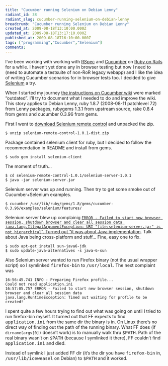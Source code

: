 ```yaml
---
title: "Cucumber running Selenium on Debian Lenny"
radiant_id: 38
radiant_slug: cucumber-running-selenium-on-debian-lenny
breadcrumb: "Cucumber running Selenium on Debian Lenny"
created_at: 2009-08-18T13:10:00.000Z
updated_at: 2009-08-18T13:17:10.000Z
published_at: 2009-08-18T16:10:00.000Z
tags: ["programming","Cucumber","Selenium"]
comments:
---
```

<p>I&#8217;ve been working with working with <a href="http://rspec.info/">RSpec</a> and <a href="http://cukes.info/">Cucumber</a> on <a href="http://rubyonrails.org/">Ruby on Rails</a> for a while.  I haven&#8217;t yet done any in browser testing but now I need to (need to automate a testsuite of non-RoR legacy webapp) and I like the idea of writing Cucumber scenarios for in browser tests too.  I decided to give <a href="http://seleniumhq.org/">Selenium</a> a try.</p>
<p>When I started my journey <a href="http://wiki.github.com/aslakhellesoy/cucumber/setting-up-selenium">the instructions on Cucumber wiki</a> were marked &#8220;outdated&#8221;.  I&#8217;ll try to document what I needed to do and improve the wiki.  This story applies to Debian Lenny, ruby 1.8.7 (2008-08-11 patchlevel 72) from Lenny packages, rubygems 1.3.1 from upstream source, rake 0.8.4 from gems and cucumber 0.3.96 from gems.</p>
<p>First I went to <a href="http://seleniumhq.org/download/">download Selenium remote control</a> and unpacked the zip.</p>
<pre><code>$ unzip selenium-remote-control-1.0.1-dist.zip</code></pre>
<p>Package contained selenium client for ruby, but I decided to follow the recommendation in <span class="caps">README</span> and install from gems.</p>
<pre><code>$ sudo gem install selenium-client</code></pre>
<p>The moment of truth&#8230;</p>
<pre><code>$ cd selenium-remote-control-1.0.1/selenium-server-1.0.1
$ java -jar selenium-server.jar</code></pre>
<p>Selenium server was up and running.  Then try to get some smoke out of Cucumber+Selenium examples.</p>
<pre><code>$ cucumber /usr/lib/ruby/gems/1.8/gems/cucumber-0.3.96/examples/selenium/features/</code></pre>
<p>Selenium server blew up complainig <a href="http://clearspace.openqa.org/thread/14502"><code>ERROR - Failed to start new browser session, shutdown browser and clear all session data java.lang.IllegalArgumentException: URI "file:selenium-server.jar" is not hierarchical</code>&#8220;.  Turned out &#8220;it was about Java implementation</a>.  Talk about Java being cross-platform and stuff&#8230;  Fine, easy one to fix.</p>
<pre><code>$ sudo apt-get install sun-java6-jdk
$ sudo update-java-alternatives -s java-6-sun</code></pre>
<p>Also Selenium server wanted to run Firefox binary (not the usual wrapper script) so I symlinked <tt>firefox-bin</tt> to <tt>/usr/local</tt>.  The next complaint was</p>
<pre><code>16:56:45.741 INFO - Preparing Firefox profile...
Could not read application.ini
16:57:05.757 ERROR - Failed to start new browser session, shutdown browser and clear all session data
java.lang.RuntimeException: Timed out waiting for profile to be created!
</code></pre>
<p>I spent quite a few hours trying to find out what was going on until I tried to run firefox-bin myself.  It turned out that FF expects to find <tt>application.ini</tt> from the same dir the binary is in. On Linux there&#8217;s no direct way of finding out the path of the running binary. What FF does (if <code>dirname(argv[0])</code> doesn&#8217;t work) is to manually walk thru <tt>$<span class="caps">PATH</span></tt>. Path of the real binary wasn&#8217;t on <tt>$<span class="caps">PATH</span></tt> (because I symlinked it there), FF couldn&#8217;t find <tt>application.ini</tt> and died.</p>
<p>Instead of symlink I just added FF dir (it&#8217;s the dir you have <tt>firefox-bin</tt> in, <tt>/usr/lib/iceweasel</tt> on Debian) to <tt>$<span class="caps">PATH</span></tt> and it worked.</p>